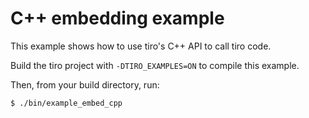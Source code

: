 # C++ embedding example

This example shows how to use tiro's C++ API to call tiro code.

Build the tiro project with `-DTIRO_EXAMPLES=ON` to compile this example.

Then, from your build directory, run:

```bash
$ ./bin/example_embed_cpp
```
